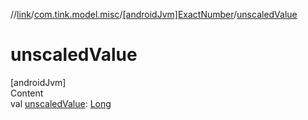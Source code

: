 //[link](../../index.md)/[com.tink.model.misc](../index.md)/[[androidJvm]ExactNumber](index.md)/[unscaledValue](unscaled-value.md)



# unscaledValue  
[androidJvm]  
Content  
val [unscaledValue](unscaled-value.md): [Long](https://kotlinlang.org/api/latest/jvm/stdlib/kotlin/-long/index.html)  



